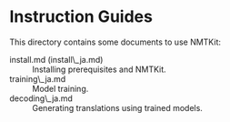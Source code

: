 Instruction Guides
==================

This directory contains some documents to use NMTKit:

<dl>
  <dt>install.md (install\_ja.md)</dt><dd>Installing prerequisites and NMTKit.</dd>
  <dt>training\_ja.md</dt><dd>Model training.</dd>
  <dt>decoding\_ja.md</dt><dd>Generating translations using trained models.</dd>
</dl>

